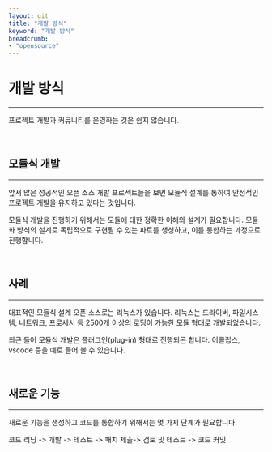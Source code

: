 ```yaml
---
layout: git
title: "개발 방식"
keyword: "개발 방식"
breadcrumb:
- "opensource"
---
```


# 개발 방식
---
프로젝트 개발과 커뮤니티를 운영하는 것은 쉽지 않습니다. 

<br>

## 모듈식 개발
---
앞서 많은 성공적인 오픈 소스 개발 프로젝트들을 보면 모듈식 설계를 통하여 안정적인 프로젝트 개발을 유지하고 있다는 것입니다.  

모듈식 개발을 진행하기 위해서는 모듈에 대한 정확한 이해와 설계가 필요합니다. 모듈화 방식의 설계로 독립적으로 구현될 수 있는 파트를 생성하고, 이를 통합하는 과정으로 진행합니다.  

<br>

## 사례
---
대표적인 모듈식 설계 오픈 소스로는 리눅스가 있습니다. 리눅스는 드라이버, 파일시스템, 네트워크, 프로세서 등 2500개 이상의 로딩이 가능한 모듈 형태로 개발되었습니다.  

최근 들어 모듈식 개발은 플러그인(plug-in) 형태로 진행되곤 합니다. 이클립스, vscode 등을 예로 들어 볼 수 있습니다.  

<br>

## 새로운 기능
---
새로운 기능을 생성하고 코드를 통합하기 위해서는 몇 가지 단계가 필요합니다.  

코드 리딩 -> 개발 -> 테스트 -> 패치 제출-> 검토 및 테스트 -> 코드 커밋  

<br><br>